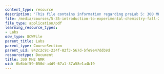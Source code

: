 ```yaml
---
content_type: resource
description: 'This file contains information regarding preLab 5: 300 MHz NMR .'
file: /media/courses/5-35-introduction-to-experimental-chemistry-fall-2012/0b6bbf59050da4d967a137a58e1a4b19_MIT5_35F12_300MHzNMRPreLa5.pdf
file_type: application/pdf
learning_resource_types:
- Labs
ocw_type: OCWFile
parent_title: Labs
parent_type: CourseSection
parent_uid: 842c2c9c-234f-82f3-567d-bfe9e47ddb9d
resourcetype: Document
title: 300 MHz NMR
uid: 0b6bbf59-050d-a4d9-67a1-37a58e1a4b19
---
```

